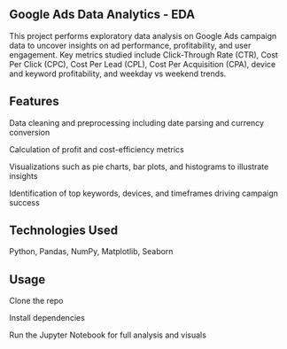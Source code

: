 Google Ads Data Analytics - EDA
---------------------------------------
This project performs exploratory data analysis on Google Ads campaign data to uncover insights on ad performance, profitability, and user engagement. Key metrics studied include Click-Through Rate (CTR), Cost Per Click (CPC), Cost Per Lead (CPL), Cost Per Acquisition (CPA), device and keyword profitability, and weekday vs weekend trends.

Features
-----------------------------
Data cleaning and preprocessing including date parsing and currency conversion

Calculation of profit and cost-efficiency metrics

Visualizations such as pie charts, bar plots, and histograms to illustrate insights

Identification of top keywords, devices, and timeframes driving campaign success

Technologies Used
--------------------------
Python,
Pandas,
NumPy,
Matplotlib,
Seaborn

Usage
---------------------------
Clone the repo

Install dependencies

Run the Jupyter Notebook for full analysis and visuals
